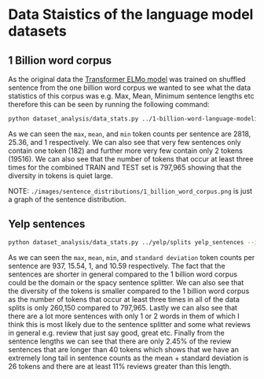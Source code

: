 # Data Staistics of the language model datasets
## 1 Billion word corpus
As the original data the [Transformer ELMo model](https://allennlp.org/elmo) was trained on shuffled sentence from the one billion word corpus we wanted to see what the data statistics of this corpus was e.g. Max, Mean, Minimum sentence lengths etc therefore this can be seen by running the following command:
``` bash
python dataset_analysis/data_stats.py ../1-billion-word-language-modeling-benchmark-r13output/ billion_word_corpus --sentence_length_distribution ./images/sentence_distributions/1_billion_word_corpus.png
```
As we can seen the `max`, `mean`, and `min` token counts per sentence are 2818, 25.36, and 1 respectively. We can also see that very few sentences only contain one token (182) and further more very few contain only 2 tokens (19516). We can also see that the number of tokens that occur at least three times for the combined TRAIN and TEST set is 797,965 showing that the diversity in tokens is quiet large.

NOTE: `./images/sentence_distributions/1_billion_word_corpus.png` is just a graph of the sentence distribution.

## Yelp sentences

``` bash
python dataset_analysis/data_stats.py ../yelp/splits yelp_sentences --is_dir --sentence_length_distribution ./images/sentence_distributions/yelp.png
```
As we can seen the `max`, `mean`, `min`, and `standard deviation` token counts per sentence are 937, 15.54, 1, and 10.59 respectively. The fact that the sentences are shorter in general compared to the 1 billion word corpus could be the domain or the spacy sentence splitter. We can also see that the diversity of the tokens is smaller compared to the 1 billion word corpus as the number of tokens that occur at least three times in all of the data splits is only 260,150 compared to 797,965. Lastly we can also see that there are a lot more sentences with only 1 or 2 words in them of which I think this is most likely due to the sentence splitter and some what reviews in general e.g. review that just say good, great etc. Finally from the sentence lengths we can see that there are only 2.45% of the review sentences that are longer than 40 tokens which shows that we have an extremely long tail in sentence counts as the mean + standard deviation is 26 tokens and there are at least 11% reviews greater than this length.